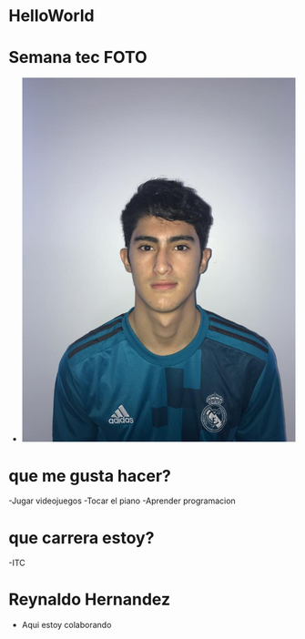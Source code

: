 # HelloWorld
# Semana tec FOTO
* ![ALUMNOS](FOTO.jpg)


# que me gusta hacer?
-Jugar videojuegos
-Tocar el piano
-Aprender programacion


# que carrera estoy?
-ITC

# Reynaldo Hernandez
- Aqui estoy colaborando
